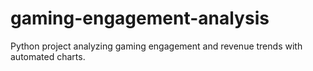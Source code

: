 # gaming-engagement-analysis
Python project analyzing gaming engagement and revenue trends with automated charts.
